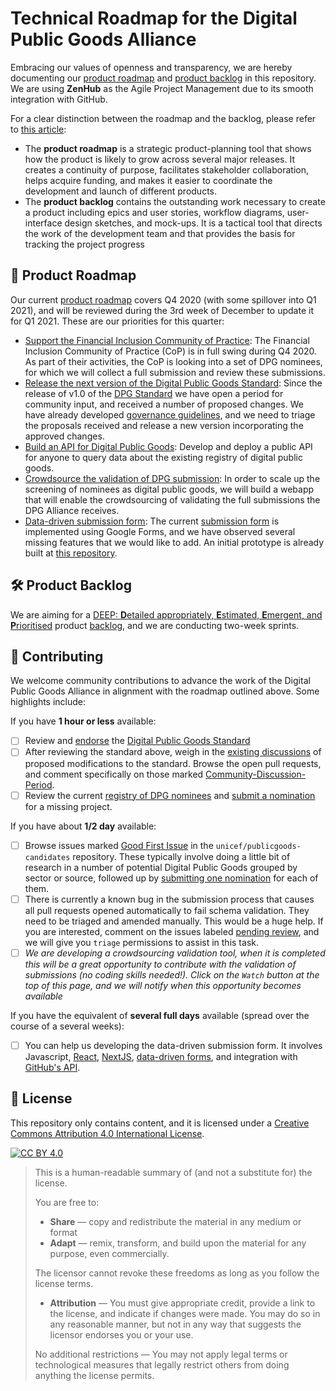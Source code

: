 # Technical Roadmap for the Digital Public Goods Alliance

Embracing our values of openness and transparency, we are hereby documenting our [product roadmap](https://app.zenhub.com/workspaces/digital-public-goods---technical-roadmap---5f9c4ed1abaaf60010f1bf2e/roadmap) and [product backlog](https://app.zenhub.com/workspaces/digital-public-goods---technical-roadmap---5f9c4ed1abaaf60010f1bf2e/board?repos=169535457,296865900,308700920,171995289) in this repository. We are using **ZenHub** as the Agile Project Management due to its smooth integration with GitHub.

For a clear distinction between the roadmap and the backlog, please refer to [this article](https://www.romanpichler.com/blog/product-roadmap-product-backlog/):

* The **product roadmap** is a strategic product-planning tool that shows how the product is likely to grow across several major releases. It creates a continuity of purpose, facilitates stakeholder collaboration, helps acquire funding, and makes it easier to coordinate the development and launch of different products.
* The **product backlog** contains the outstanding work necessary to create a product including epics and user stories, workflow diagrams, user-interface design sketches, and mock-ups. It is a tactical tool that directs the work of the development team and that provides the basis for tracking the project progress

## 📑 Product Roadmap

Our current [product roadmap](https://app.zenhub.com/workspaces/digital-public-goods---technical-roadmap---5f9c4ed1abaaf60010f1bf2e/roadmap) covers Q4 2020 (with some spillover into Q1 2021), and will be reviewed during the 3rd week of December to update it for Q1 2021. These are our priorities for this quarter:
* [Support the Financial Inclusion Community of Practice](https://app.zenhub.com/workspaces/digital-public-goods---technical-roadmap---5f9c4ed1abaaf60010f1bf2e/issues/dpgalliance/technical-roadmap/5): The Financial Inclusion Community of Practice (CoP) is in full swing during Q4 2020. As part of their activities, the CoP is looking into a set of DPG nominees, for which we will collect a full submission and review these submissions.
* [Release the next version of the Digital Public Goods Standard](https://app.zenhub.com/workspaces/digital-public-goods---technical-roadmap---5f9c4ed1abaaf60010f1bf2e/issues/dpgalliance/technical-roadmap/4): Since the release of v1.0 of the [DPG Standard](https://digitalpublicgoods.net/standard/) we have open a period for community input, and received a number of proposed changes. We have already developed [governance guidelines](https://github.com/DPGAlliance/DPG-Standard/blob/master/governance.md), and we need to triage the proposals received and release a new version incorporating the approved changes.
* [Build an API for Digital Public Goods](https://app.zenhub.com/workspaces/digital-public-goods---technical-roadmap---5f9c4ed1abaaf60010f1bf2e/issues/dpgalliance/technical-roadmap/1): Develop and deploy a public API for anyone to query data about the existing registry of digital public goods.
* [Crowdsource the validation of DPG submission](https://app.zenhub.com/workspaces/digital-public-goods---technical-roadmap---5f9c4ed1abaaf60010f1bf2e/issues/dpgalliance/technical-roadmap/2): In order to scale up the screening of nominees as digital public goods, we will build a webapp that will enable the crowdsourcing of validating the full submissions the DPG Alliance receives.
* [Data-driven submission form](https://app.zenhub.com/workspaces/digital-public-goods---technical-roadmap---5f9c4ed1abaaf60010f1bf2e/issues/dpgalliance/technical-roadmap/3): The current [submission form](https://digitalpublicgoods.net/submission) is implemented using Google Forms, and we have observed several missing features that we would like to add. An initial prototype is already built at [this repository](https://github.com/lacabra/submission-digitalpublicgoods/).

## 🛠 Product Backlog

We are aiming for a [DEEP: **D**etailed appropriately, **E**stimated, **E**mergent, and **P**rioritised](https://www.romanpichler.com/blog/make-the-product-backlog-deep/) product [backlog](https://app.zenhub.com/workspaces/digital-public-goods---technical-roadmap---5f9c4ed1abaaf60010f1bf2e/board?repos=169535457,296865900,308700920,171995289), and we are conducting two-week sprints.

## 🤝 Contributing

We welcome community contributions to advance the work of the Digital Public Goods Alliance in alignment with the roadmap outlined above. Some highlights include:

If you have **1 hour or less** available:

- [ ] Review and [endorse](https://github.com/DPGAlliance/DPG-Standard#-endorsements) the [Digital Public Goods Standard](https://github.com/DPGAlliance/DPG-Standard)
- [ ] After reviewing the standard above, weigh in the [existing discussions](https://github.com/DPGAlliance/DPG-Standard/pulls) of proposed modifications to the standard. Browse the open pull requests, and comment specifically on those marked [Community-Discussion-Period](https://github.com/DPGAlliance/DPG-Standard/pulls?q=is%3Apr+is%3Aopen+label%3ACommunity-Discussion-Period).
- [ ] Review the current [registry of DPG nominees](https://digitalpublicgoods.net/registry/) and [submit a nomination](https://docs.google.com/forms/d/e/1FAIpQLSdGzlBiecPBlVvJXmcMKXF3zdxASY8vGnrdnNNwp7fVKb169A/viewform?usp=sf_link) for a missing project.

If you have about **1/2 day** available:

- [ ] Browse issues marked [Good First Issue](https://github.com/unicef/publicgoods-candidates/issues) in the `unicef/publicgoods-candidates` repository. These typically involve doing a little bit of research in a number of potential Digital Public Goods grouped by sector or source, followed up by [submitting one nomination](https://digitalpublicgoods.net/submission) for each of them.
- [ ] There is currently a known bug in the submission process that causes all pull requests opened automatically to fail schema validation. They need to be triaged and amended manually. This would be a huge help. If you are interested, comment on the issues labeled [pending review](https://github.com/unicef/publicgoods-candidates/pulls?q=is%3Apr+is%3Aopen+label%3A%22pending+review%22), and we will give you `triage` permissions to assist in this task.
- [ ] *We are developing a crowdsourcing validation tool, when it is completed this will be a great opportunity to contribute with the validation of submissions (no coding skills needed!). Click on the `Watch` button at the top of this page, and we will notify when this opportunity becomes available*

If you have the equivalent of **several full days** available (spread over the course of a several weeks):
- [ ] You can help us developing the data-driven submission form. It involves Javascript, [React](https://reactjs.org/), [NextJS](https://nextjs.org/), [data-driven forms](https://data-driven-forms.org/), and integration with [GitHub's API](https://docs.github.com/en/free-pro-team@latest/rest).

## :memo: License

This repository only contains content, and it is licensed under a [Creative Commons Attribution 4.0 International License](LICENSE).

[![CC BY 4.0][cc-by-image]](LICENSE)

> This is a human-readable summary of (and not a substitute for) the license.
> 
> You are free to:
> * **Share** — copy and redistribute the material in any medium or format
> * **Adapt** — remix, transform, and build upon the material for any purpose, even commercially.
> 
> The licensor cannot revoke these freedoms as long as you follow the license terms.
> 
> * **Attribution** — You must give appropriate credit, provide a link to the license, and indicate if changes were made. You may do so in any reasonable manner, but not in any way that suggests the licensor endorses you or your use.
>
> No additional restrictions — You may not apply legal terms or technological measures that legally restrict others from doing anything the license permits.

[cc-by-image]: https://licensebuttons.net/l/by/4.0/88x31.png
[cc-by-shield]: https://img.shields.io/badge/License-CC%20BY-%204.0-lightgrey.svg
